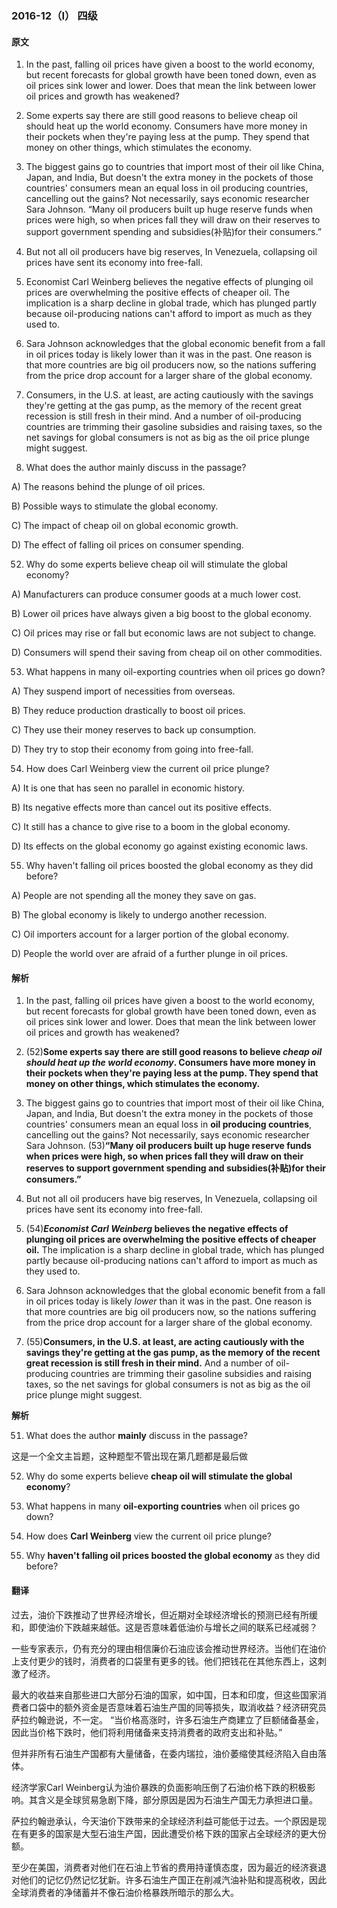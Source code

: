 ### 2016-12（Ⅰ） 四级

#### 原文

1. In the past, falling oil prices have given a boost to the world economy, but recent forecasts for global growth have been toned down, even as oil prices sink lower and lower. Does that mean the link between lower oil prices and growth has weakened?

2. Some experts say there are still good reasons to believe cheap oil should heat up the world economy. Consumers have more money in their pockets when they're paying less at the pump. They spend that money on other things, which stimulates the economy.

3. The biggest gains go to countries that import most of their oil like China, Japan, and India, But doesn't the extra money in the pockets of those countries' consumers mean an equal loss in oil producing countries, cancelling out the gains? Not necessarily, says economic researcher Sara Johnson. “Many oil producers built up huge reserve funds when prices were high, so when prices fall they will draw on their reserves to support government spending and subsidies(补贴)for their consumers.”

4. But not all oil producers have big reserves, In Venezuela, collapsing oil prices have sent its economy into free-fall.

5. Economist Carl Weinberg believes the negative effects of plunging oil prices are overwhelming the positive effects of cheaper oil. The implication is a sharp decline in global trade, which has plunged partly because oil-producing nations can't afford to import as much as they used to.

6. Sara Johnson acknowledges that the global economic benefit from a fall in oil prices today is likely lower than it was in the past. One reason is that more countries are big oil producers now, so the nations suffering from the price drop account for a larger share of the global economy.

7. Consumers, in the U.S. at least, are acting cautiously with the savings they're getting at the gas pump, as the memory of the recent great recession is still fresh in their mind. And a number of oil-producing countries are trimming their gasoline subsidies and raising taxes, so the net savings for global consumers is not as big as the oil price plunge might suggest.



51. What does the author mainly discuss in the passage?	

A) The reasons behind the plunge of oil prices.

B) Possible ways to stimulate the global economy.

C) The impact of cheap oil on global economic growth.

D) The effect of falling oil prices on consumer spending.



52. Why do some experts believe cheap oil will stimulate the global economy?

A) Manufacturers can produce consumer goods at a much lower cost.

B) Lower oil prices have always given a big boost to the global economy.

C) Oil prices may rise or fall but economic laws are not subject to change.

D) Consumers will spend their saving from cheap oil on other commodities.



53. What happens in many oil-exporting countries when oil prices go down?

A) They suspend import of necessities from overseas.

B) They reduce production drastically to boost oil prices.

C) They use their money reserves to back up consumption.

D) They try to stop their economy from going into free-fall.



54. How does Carl Weinberg view the current oil price plunge?

A) It is one that has seen no parallel in economic history.

B) Its negative effects more than cancel out its positive effects.

C) It still has a chance to give rise to a boom in the global economy.

D) Its effects on the global economy go against existing economic laws.



55. Why haven't falling oil prices boosted the global economy as they did before?

A) People are not spending all the money they save on gas.

B) The global economy is likely to undergo another recession.

C) Oil importers account for a larger portion of the global economy.

D) People the world over are afraid of a further plunge in oil prices.


#### 解析

1. In the past, falling oil prices have given a boost to the world economy, but recent forecasts for global growth have been toned down, even as oil prices sink lower and lower. Does that mean the link between lower oil prices and growth has weakened?

2. (52)**Some experts say there are still good reasons to believe *cheap oil should heat up the world economy*. Consumers have more money in their pockets when they're paying less at the pump. They spend that money on other things, which stimulates the economy.**

3. The biggest gains go to countries that import most of their oil like China, Japan, and India, But doesn't the extra money in the pockets of those countries' consumers mean an equal loss in **oil producing countries**, cancelling out the gains? Not necessarily, says economic researcher Sara Johnson. (53)**“Many oil producers built up huge reserve funds when prices were high, so when prices fall they will draw on their reserves to support government spending and subsidies(补贴)for their consumers.”**

4. But not all oil producers have big reserves, In Venezuela, collapsing oil prices have sent its economy into free-fall.

5. (54)***Economist Carl Weinberg* believes the negative effects of plunging oil prices are overwhelming the positive effects of cheaper oil.** The implication is a sharp decline in global trade, which has plunged partly because oil-producing nations can't afford to import as much as they used to.

6. Sara Johnson acknowledges that the global economic benefit from a fall in oil prices today is likely *lower* than it was in the past. One reason is that more countries are big oil producers now, so the nations suffering from the price drop account for a larger share of the global economy.

7. (55)**Consumers, in the U.S. at least, are acting cautiously with the savings they're getting at the gas pump, as the memory of the recent great recession is still fresh in their mind.** And a number of oil-producing countries are trimming their gasoline subsidies and raising taxes, so the net savings for global consumers is not as big as the oil price plunge might suggest.

**解析**

51. What does the author **mainly** discuss in the passage?	

这是一个全文主旨题，这种题型不管出现在第几题都是最后做

52. Why do some experts believe **cheap oil will stimulate the global economy**?

53. What happens in many **oil-exporting countries** when oil prices go down?

54. How does **Carl Weinberg** view the current oil price plunge?

55. Why **haven't falling oil prices boosted the global economy** as they did before?

#### 翻译

过去，油价下跌推动了世界经济增长，但近期对全球经济增长的预测已经有所缓和，即使油价下跌越来越低。这是否意味着低油价与增长之间的联系已经减弱？

一些专家表示，仍有充分的理由相信廉价石油应该会推动世界经济。当他们在油价上支付更少的钱时，消费者的口袋里有更多的钱。他们把钱花在其他东西上，这刺激了经济。

最大的收益来自那些进口大部分石油的国家，如中国，日本和印度，但这些国家消费者口袋中的额外资金是否意味着石油生产国的同等损失，取消收益？经济研究员萨拉约翰逊说，不一定。 “当价格高涨时，许多石油生产商建立了巨额储备基金，因此当价格下跌时，他们将利用储备来支持消费者的政府支出和补贴。”

但并非所有石油生产国都有大量储备，在委内瑞拉，油价萎缩使其经济陷入自由落体。

经济学家Carl Weinberg认为油价暴跌的负面影响压倒了石油价格下跌的积极影响。其含义是全球贸易急剧下降，部分原因是因为石油生产国无力承担进口量。

萨拉约翰逊承认，今天油价下跌带来的全球经济利益可能低于过去。一个原因是现在有更多的国家是大型石油生产国，因此遭受价格下跌的国家占全球经济的更大份额。

至少在美国，消费者对他们在石油上节省的费用持谨慎态度，因为最近的经济衰退对他们的记忆仍然记忆犹新。许多石油生产国正在削减汽油补贴和提高税收，因此全球消费者的净储蓄并不像石油价格暴跌所暗示的那么大。
